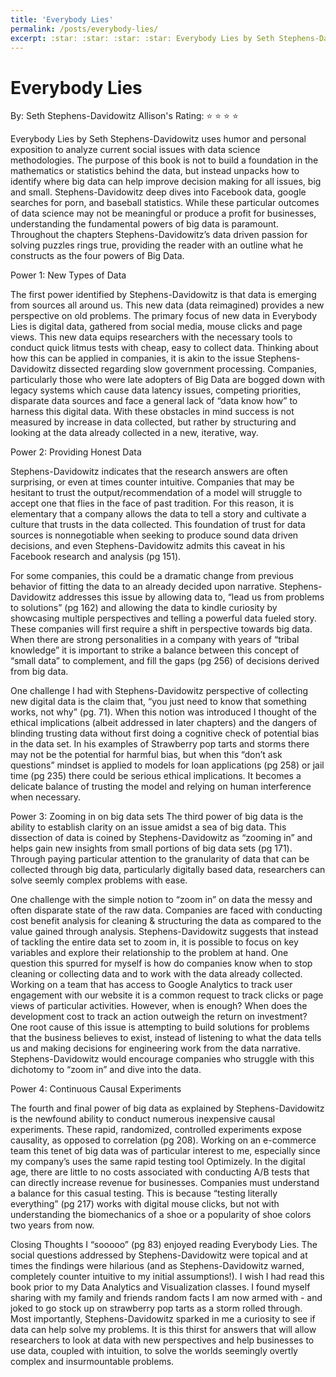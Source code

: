 ```yaml
---
title: 'Everybody Lies'
permalink: /posts/everybody-lies/
excerpt: :star: :star: :star: :star: Everybody Lies by Seth Stephens-Davidowitz uses humor and personal exposition to analyze current social issues with data science methodologies
---
```


Everybody Lies
======
By: Seth Stephens-Davidowitz
Allison's Rating: :star: :star: :star: :star:

Everybody Lies by Seth Stephens-Davidowitz uses humor and personal exposition to analyze current social issues with data science methodologies. The purpose of this book is not to build a foundation in the mathematics or statistics behind the data, but instead unpacks how to identify where big data can help improve decision making for all issues, big and small. Stephens-Davidowitz deep dives into Facebook data, google searches for porn, and baseball statistics. While these particular outcomes of data science may not be meaningful or produce a profit for businesses, understanding the fundamental powers of big data is paramount. Throughout the chapters Stephens-Davidowitz’s data driven passion for solving puzzles rings true, providing the reader with an outline what he constructs as the four powers of Big Data.

Power 1: New Types of Data

The first power identified by Stephens-Davidowitz is that data is emerging from sources all around us. This new data (data reimagined) provides a new perspective on old problems. The primary focus of new data in Everybody Lies is digital data, gathered from social media, mouse clicks and page views. This new data equips researchers with the necessary tools to conduct quick litmus tests with cheap, easy to collect data. Thinking about how this can be applied in companies, it is akin to the issue Stephens-Davidowitz dissected regarding slow government processing. Companies, particularly those who were late adopters of Big Data are bogged down with legacy systems which cause data latency issues, competing priorities, disparate data sources and face a general lack of “data know how” to harness this digital data. With these obstacles in mind success is not measured by increase in data collected, but rather by structuring and looking at the data already collected in a new, iterative, way.

Power 2: Providing Honest Data

Stephens-Davidowitz indicates that the research answers are often surprising, or even at times counter intuitive. Companies that may be hesitant to trust the output/recommendation of a model will struggle to accept one that flies in the face of past tradition. For this reason, it is elementary that a company allows the data to tell a story and cultivate a culture that trusts in the data collected. This foundation of trust for data sources is nonnegotiable when seeking to produce sound data driven decisions, and even Stephens-Davidowitz admits this caveat in his Facebook research and analysis (pg 151).

For some companies, this could be a dramatic change from previous behavior of fitting the data to an already decided upon narrative. Stephens-Davidowitz addresses this issue by allowing data to, “lead us from problems to solutions” (pg 162) and allowing the data to kindle curiosity by showcasing multiple perspectives and telling a powerful data fueled story. These companies will first require a shift in perspective towards big data. When there are strong personalities in a company with years of “tribal knowledge” it is important to strike a balance between this concept of “small data” to complement, and fill the gaps (pg 256) of decisions derived from big data.

One challenge I had with Stephens-Davidowitz perspective of collecting new digital data is the claim that, “you just need to know that something works, not why” (pg. 71). When this notion was introduced I thought of the ethical implications (albeit addressed in later chapters) and the dangers of blinding trusting data without first doing a cognitive check of potential bias in the data set. In his examples of Strawberry pop tarts and storms there may not be the potential for harmful bias, but when this “don’t ask questions” mindset is applied to models for loan applications (pg 258) or jail time (pg 235) there could be serious ethical implications. It becomes a delicate balance of trusting the model and relying on human interference when necessary.


Power 3: Zooming in on big data sets
The third power of big data is the ability to establish clarity on an issue amidst a sea of big data. This dissection of data is coined by Stephens-Davidowitz as “zooming in” and helps gain new insights from small portions of big data sets (pg 171). Through paying particular attention to the granularity of data that can be collected through big data, particularly digitally based data, researchers can solve seemly complex problems with ease.

One challenge with the simple notion to “zoom in” on data the messy and often disparate state of the raw data. Companies are faced with conducting cost benefit analysis for cleaning & structuring the data as compared to the value gained through analysis. Stephens-Davidowitz suggests that instead of tackling the entire data set to zoom in, it is possible to focus on key variables and explore their relationship to the problem at hand. One question this spurred for myself is how do companies know when to stop cleaning or collecting data and to work with the data already collected. Working on a team that has access to Google Analytics to track user engagement with our website it is a common request to track clicks or page views of particular activities. However, when is enough? When does the development cost to track an action outweigh the return on investment? One root cause of this issue is attempting to build solutions for problems that the business believes to exist, instead of listening to what the data tells us and making decisions for engineering work from the data narrative. Stephens-Davidowitz would encourage companies who struggle with this dichotomy to “zoom in” and dive into the data.

Power 4: Continuous Causal Experiments

The fourth and final power of big data as explained by Stephens-Davidowitz is the newfound ability to conduct numerous inexpensive causal experiments. These rapid, randomized, controlled experiments expose causality, as opposed to correlation (pg 208). Working on an e-commerce team this tenet of big data was of particular interest to me, especially since my company’s uses the same rapid testing tool Optimizely. In the digital age, there are little to no costs associated with conducting A/B tests that can directly increase revenue for businesses. Companies must understand a balance for this casual testing. This is because “testing literally everything” (pg 217) works with digital mouse clicks, but not with understanding the biomechanics of a shoe or a popularity of shoe colors two years from now.

Closing Thoughts
I “sooooo” (pg 83) enjoyed reading Everybody Lies. The social questions addressed by Stephens-Davidowitz were topical and at times the findings were hilarious (and as Stephens-Davidowitz warned, completely counter intuitive to my initial assumptions!). I wish I had read this book prior to my Data Analytics and Visualization classes. I found myself sharing with my family and friends random facts I am now armed with - and joked to go stock up on strawberry pop tarts as a storm rolled through. Most importantly, Stephens-Davidowitz sparked in me a curiosity to see if data can help solve my problems. It is this thirst for answers that will allow researchers to look at data with new perspectives and help businesses to use data, coupled with intuition, to solve the worlds seemingly overtly complex and insurmountable problems.
